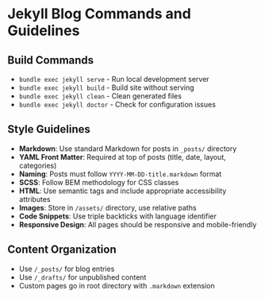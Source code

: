 # Jekyll Blog Commands and Guidelines

## Build Commands
- `bundle exec jekyll serve` - Run local development server
- `bundle exec jekyll build` - Build site without serving
- `bundle exec jekyll clean` - Clean generated files
- `bundle exec jekyll doctor` - Check for configuration issues

## Style Guidelines
- **Markdown**: Use standard Markdown for posts in `_posts/` directory
- **YAML Front Matter**: Required at top of posts (title, date, layout, categories)
- **Naming**: Posts must follow `YYYY-MM-DD-title.markdown` format
- **SCSS**: Follow BEM methodology for CSS classes
- **HTML**: Use semantic tags and include appropriate accessibility attributes
- **Images**: Store in `/assets/` directory, use relative paths
- **Code Snippets**: Use triple backticks with language identifier
- **Responsive Design**: All pages should be responsive and mobile-friendly

## Content Organization
- Use `/_posts/` for blog entries
- Use `/_drafts/` for unpublished content
- Custom pages go in root directory with `.markdown` extension